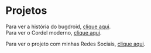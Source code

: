 # Projetos

Para ver a história do bugdroid, [clique aqui](https://adrian-quindeler.github.io/Aprendizado-HTML-CSS/Bugdroid).       
Para ver o Cordel moderno, [clique aqui](https://adrian-quindeler.github.io/Aprendizado-HTML-CSS/Cordel%20Moderno).

Para ver o projeto com minhas Redes Sociais, [clique aqui](https://adrian-quindeler.github.io/Aprendizado-HTML-CSS/Redes%20Sociais).